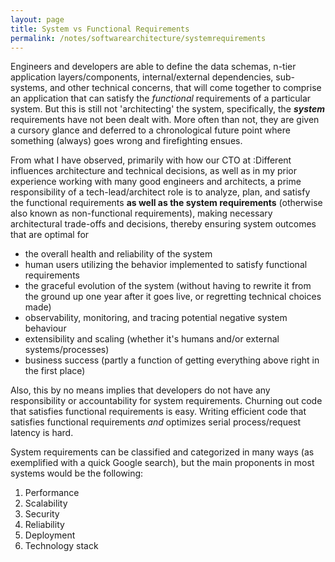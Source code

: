```yaml
---
layout: page
title: System vs Functional Requirements
permalink: /notes/softwarearchitecture/systemrequirements
---
```


Engineers and developers are able to define the data schemas, n-tier application layers/components, internal/external dependencies, sub-systems, and other technical concerns, that will come together to comprise an application that can satisfy the _functional_ requirements of a particular system. But this is still not 'architecting' the system, specifically, the ***system*** requirements have not been dealt with. More often than not, they are given a cursory glance and deferred to a chronological future point where something (always) goes wrong and firefighting ensues.

From what I have observed, primarily with how our CTO at :Different influences architecture and technical decisions, as well as in my prior experience working with many good engineers and architects, a prime responsibility of a tech-lead/architect role is to analyze, plan, and satisfy the functional requirements __as well as the system requirements__ (otherwise also known as non-functional requirements), making necessary architectural trade-offs and decisions, thereby ensuring system outcomes that are optimal for 

 - the overall health and reliability of the system
 - human users utilizing the behavior implemented to satisfy functional requirements
 - the graceful evolution of the system (without having to rewrite it from the ground up one year after it goes live, or regretting technical choices made)
 - observability, monitoring, and tracing potential negative system behaviour
 - extensibility and scaling (whether it's humans and/or external systems/processes)
 - business success (partly a function of getting everything above right in the first place)

Also, this by no means implies that developers do not have any responsibility or accountability for system requirements. Churning out code that satisfies functional requirements is easy. Writing efficient code that satisfies functional requirements _and_ optimizes serial process/request latency is hard.

System requirements can be classified and categorized in many ways (as exemplified with a quick Google search), but the main proponents in most systems would be the following:

1. Performance
2. Scalability
3. Security
4. Reliability
5. Deployment
6. Technology stack


